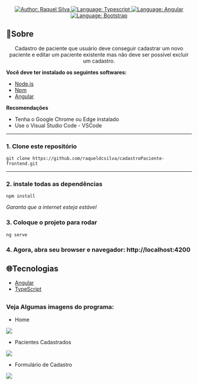 <div>
    <p align="center">
        <em>
            <br><br>
        </em>
    <a href="https://www.linkedin.com/in/raquel-da-concei%C3%A7%C3%A3o-silva-ab0285189/" target="_blank">
        <img src="https://img.shields.io/static/v1?label=Author&message=Raquel&color=00ba6d&style=for-the-badge&logo=LinkedIn" alt="Author: Raquel Silva">
    </a>
    <a href="#">
        <img src="https://img.shields.io/static/v1?label=Language&message=Typescript&color=blue&style=for-the-badge&logo=Typescript" alt="Language: Typescript">
    </a>
    <a  href="#">
      <img  src="https://img.shields.io/static/v1?label=Framework&message=Angular&color=e23237&style=for-the-badge&logo=Angular"  alt="Language: Angular">
    </a>
    <a href="#">
      <img  src="https://img.shields.io/static/v1?label=Language&message=Bootstrap&color=563d7c&style=for-the-badge&logo=Bootstrap"  alt="Language: Bootstrap">
    </a>
</div>

## 📌Sobre

<div>
    <p align="center">
        Cadastro de paciente que usuário deve conseguir cadastrar um novo paciente e editar um paciente existente mas não deve ser possível excluir um cadastro.
    </p>
</div>


**Você deve ter instalado os seguintes softwares:**
- [Node.js](https://nodejs.org/en/)
- [Npm](https://www.npmjs.com/)
- [Angular](https://angular.io/guide/setup-local)

**Recomendações**
-   Tenha o Google Chrome ou Edge instalado
-   Use o Visual Studio Code - VSCode

  ---
### 1. Clone este repositório
```
git clone https://github.com/raqueldcsilva/cadastroPaciente-frontend.git
```
---
### 2. instale todas as dependências
```
npm install
```

*Garanta que a internet esteja estável* 

### 3. Coloque o projeto para rodar
```
ng serve
```
### 4. Agora, abra seu browser e navegador: http://localhost:4200

## 🌐Tecnologias

- [Angular](https://angular.io/)
- [TypeScript](https://www.typescriptlang.org/)

##
### Veja Algumas imagens do programa:
- Home
<img src="https://i.imgur.com/699YRuw.png">

- Pacientes Cadastrados 
<img src="https://i.imgur.com/tIi7phn.png">

- Formulário de Cadastro
<img src="https://i.imgur.com/nyg1b7T.png">
